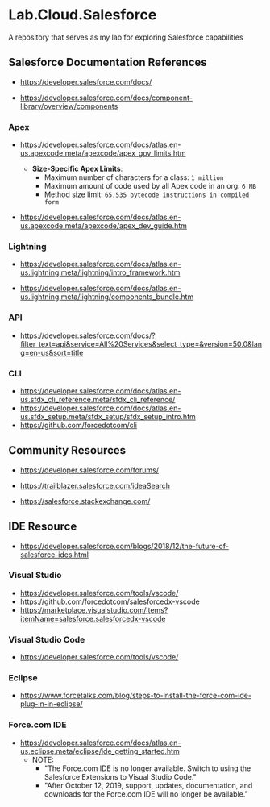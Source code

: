 # Lab.Cloud.Salesforce
A repository that serves as my lab for exploring Salesforce capabilities 


## Salesforce Documentation References
- https://developer.salesforce.com/docs/

- https://developer.salesforce.com/docs/component-library/overview/components


### Apex 
- https://developer.salesforce.com/docs/atlas.en-us.apexcode.meta/apexcode/apex_gov_limits.htm
  + __Size-Specific Apex Limits__:
    * Maximum number of characters for a class:	```1 million```
    * Maximum amount of code used by all Apex code in an org:	```6 MB```
    * Method size limit: ```65,535 bytecode instructions in compiled form```
    
- https://developer.salesforce.com/docs/atlas.en-us.apexcode.meta/apexcode/apex_dev_guide.htm


### Lightning
- https://developer.salesforce.com/docs/atlas.en-us.lightning.meta/lightning/intro_framework.htm

- https://developer.salesforce.com/docs/atlas.en-us.lightning.meta/lightning/components_bundle.htm



### API
- https://developer.salesforce.com/docs/?filter_text=api&service=All%20Services&select_type=&version=50.0&lang=en-us&sort=title



### CLI
- https://developer.salesforce.com/docs/atlas.en-us.sfdx_cli_reference.meta/sfdx_cli_reference/
- https://developer.salesforce.com/docs/atlas.en-us.sfdx_setup.meta/sfdx_setup/sfdx_setup_intro.htm
- https://github.com/forcedotcom/cli


## Community Resources
- https://developer.salesforce.com/forums/

- https://trailblazer.salesforce.com/ideaSearch

- https://salesforce.stackexchange.com/



## IDE Resource
- https://developer.salesforce.com/blogs/2018/12/the-future-of-salesforce-ides.html


### Visual Studio 

- https://developer.salesforce.com/tools/vscode/
- https://github.com/forcedotcom/salesforcedx-vscode
- https://marketplace.visualstudio.com/items?itemName=salesforce.salesforcedx-vscode

### Visual Studio Code
- https://developer.salesforce.com/tools/vscode/


### Eclipse 

- https://www.forcetalks.com/blog/steps-to-install-the-force-com-ide-plug-in-in-eclipse/



### Force.com IDE

- https://developer.salesforce.com/docs/atlas.en-us.eclipse.meta/eclipse/ide_getting_started.htm
  + NOTE: 
    * "The Force.com IDE is no longer available. Switch to using the Salesforce Extensions to Visual Studio Code."
    * "After October 12, 2019, support, updates, documentation, and downloads for the Force.com IDE will no longer be available."



